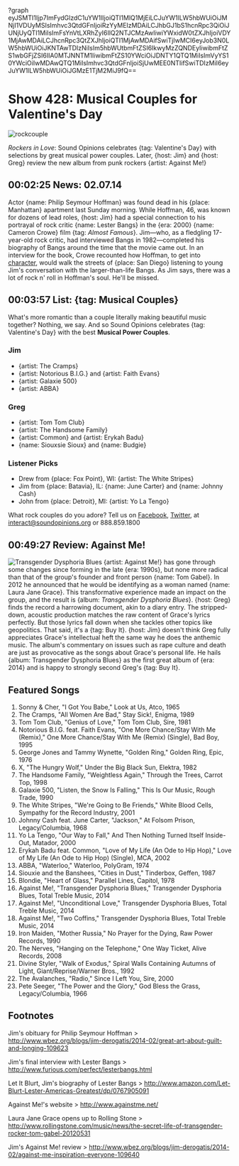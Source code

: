 ?graph eyJSMTI1Ijp7ImFydGlzdC1uYW1lIjoiQTI1MlQ1MjEiLCJuYW1lLW5hbWUiOiJMNjI1VDUyMSIsImhvc3QtdGFnIjoiRzYyMEIzMDAiLCJhbGJ1bS1hcnRpc3QiOiJUNjUyQTI1MiIsImFsYnVtLXRhZyI6IlQ2NTJCMzAwIiwiYWxidW0tZXJhIjoiVDY1MjAwMDAiLCJhcnRpc3QtZXJhIjoiQTI1MjAwMDAifSwiTjIwMCI6eyJob3N0LW5hbWUiOiJKNTAwTDIzNiIsIm5hbWUtbmFtZSI6IkwyMzZQNDEyIiwibmFtZS1wbGFjZSI6IlA0MTJNNTM1IiwibmFtZS10YWciOiJDNTY1QTQ1MiIsImVyYS10YWciOiIwMDAwQTQ1MiIsImhvc3QtdGFnIjoiSjUwMEE0NTIifSwiTDIzMiI6eyJuYW1lLW5hbWUiOiJGMzE1TjM2MiJ9fQ==

# Show 428: Musical Couples for Valentine's Day
![rockcouple](http://static.soundopinions.org/images/2014/rockcouple_web.jpg)

*Rockers in Love*: Sound Opinions celebrates {tag: Valentine's Day} with selections by great musical power couples. Later, {host: Jim} and {host: Greg} review the new album from punk rockers {artist: Against Me!}

## 00:02:25 News: 02.07.14
Actor {name: Philip Seymour Hoffman} was found dead in his {place: Manhattan} apartment last Sunday morning. While Hoffman, 46, was known for dozens of lead roles, {host: Jim} had a special connection to his portrayal of rock critic {name: Lester Bangs} in the {era: 2000} {name: Cameron Crowe} film {tag: *Almost Famous*}. Jim—who, as a fledgling 17-year-old rock critic, had interviewed Bangs in 1982—completed his biography of Bangs around the time that the movie came out. In an interview for the book, Crowe recounted how Hoffman, to get into [character](http://www.youtube.com/watch?v=HpISLkb5L5E), would walk the streets of {place: San Diego} listening to young Jim's conversation with the larger-than-life Bangs. As Jim says, there was a lot of rock n' roll in Hoffman's soul. He'll be missed.

## 00:03:57 List: {tag: Musical Couples}
What's more romantic than a couple literally making beautiful music together? Nothing, we say. And so Sound Opinions celebrates {tag: Valentine's Day} with the best **Musical Power Couples**. 

### Jim
- {artist: The Cramps}
- {artist: Notorious B.I.G.} and {artist: Faith Evans} 
- {artist: Galaxie 500}
- {artist: ABBA}

### Greg
- {artist: Tom Tom Club}
- {artist: The Handsome Family}
- {artist: Common} and {artist: Erykah Badu}
- {name: Siouxsie Sioux} and {name: Budgie}

### Listener Picks
- Drew from {place: Fox Point}, WI: {artist: The White Stripes}
- Jim from {place: Batavia}, IL: {name: June Carter} and {name: Johnny Cash} 
- John from {place: Detroit}, MI: {artist: Yo La Tengo}

What rock couples do you adore? 
Tell us on [Facebook](https://www.facebook.com/soundopinions), [Twitter](https://twitter.com/soundopinions‎), at interact@soundopinions.org or 888.859.1800

## 00:49:27 Review: Against Me!
![Transgender Dysphoria Blues](https://upload.wikimedia.org/wikipedia/en/a/a5/Transgender_Dysphoria_Blues_cover_art.jpg "6946251/735513410")
{artist: Against Me!} has gone through some changes since forming in the late {era: 1990s}, but none more radical than that of the group's founder and front person {name: Tom Gabel}. In 2012 he announced that he would be identifying as a woman named {name: Laura Jane Grace}. This transformative experience made an impact on the group, and the result is {album: *Transgender Dysphoria Blues*}. {host: Greg} finds the record a harrowing document, akin to a diary entry. The stripped-down, acoustic production matches the raw content of Grace's lyrics perfectly. But those lyrics fall down when she tackles other topics like geopolitics. That said, it's a {tag: Buy It}. {host: Jim} doesn't think Greg fully appreciates Grace's intellectual heft the same way he does the anthemic music. The album's commentary on issues such as rape culture and death are just as provocative as the songs about Grace's personal life. He hails {album: Transgender Dysphoria Blues} as the first great album of {era: 2014} and is happy to strongly second Greg's {tag: Buy It}. 


## Featured Songs
1. Sonny & Cher, "I Got You Babe," Look at Us, Atco, 1965
1. The Cramps, "All Women Are Bad," Stay Sick!, Enigma, 1989 
1. Tom Tom Club, "Genius of Love," Tom Tom Club, Sire, 1981
1. Notorious B.I.G. feat. Faith Evans, "One More Chance/Stay With Me (Remix)," One More Chance/Stay With Me (Remix) (Single), Bad Boy, 1995
1. George Jones and Tammy Wynette, "Golden Ring," Golden Ring, Epic, 1976
1. X, "The Hungry Wolf," Under the Big Black Sun, Elektra, 1982
1. The Handsome Family, "Weightless Again," Through the Trees, Carrot Top, 1998
1. Galaxie 500, "Listen, the Snow Is Falling," This Is Our Music, Rough Trade, 1990
1. The White Stripes, "We're Going to Be Friends," White Blood Cells, Sympathy for the Record Industry, 2001
1. Johnny Cash feat. June Carter, "Jackson," At Folsom Prison, Legacy/Columbia, 1968
1. Yo La Tengo, "Our Way to Fall," And Then Nothing Turned Itself Inside-Out, Matador, 2000
1. Erykah Badu feat. Common, "Love of My Life (An Ode to Hip Hop)," Love of My Life (An Ode to Hip Hop) (Single), MCA, 2002
1. ABBA, "Waterloo," Waterloo, PolyGram, 1974
1. Siouxie and the Banshees, "Cities in Dust," Tinderbox, Geffen, 1987
1. Blondie, "Heart of Glass," Parallel Lines, Capitol, 1978
1. Against Me!, "Transgender Dysphoria Blues," Transgender Dysphoria Blues, Total Treble Music, 2014
1. Against Me!, "Unconditional Love," Transgender Dysphoria Blues, Total Treble Music, 2014
1. Against Me!, "Two Coffins," Transgender Dysphoria Blues, Total Treble Music, 2014
1. Iron Maiden, "Mother Russia," No Prayer for the Dying, Raw Power Records, 1990
1. The Nerves, "Hanging on the Telephone," One Way Ticket, Alive Records, 2008
1. Divine Styler, "Walk of Exodus," Spiral Walls Containing Autumns of Light, Giant/Reprise/Warner Bros., 1992
1. The Avalanches, "Radio," Since I Left You, Sire, 2000
1. Pete Seeger, "The Power and the Glory," God Bless the Grass, Legacy/Columbia, 1966



## Footnotes
Jim's obituary for Philip Seymour Hoffman > http://www.wbez.org/blogs/jim-derogatis/2014-02/great-art-about-guilt-and-longing-109623

Jim's final interview with Lester Bangs > http://www.furious.com/perfect/lesterbangs.html

Let It Blurt, Jim's biography of Lester Bangs  > http://www.amazon.com/Let-Blurt-Lester-Americas-Greatest/dp/0767905091

Against Me!'s website > http://www.againstme.net/

Laura Jane Grace opens up to Rolling Stone > http://www.rollingstone.com/music/news/the-secret-life-of-transgender-rocker-tom-gabel-20120531

Jim's Against Me! review > http://www.wbez.org/blogs/jim-derogatis/2014-02/against-me-inspiration-everyone-109640